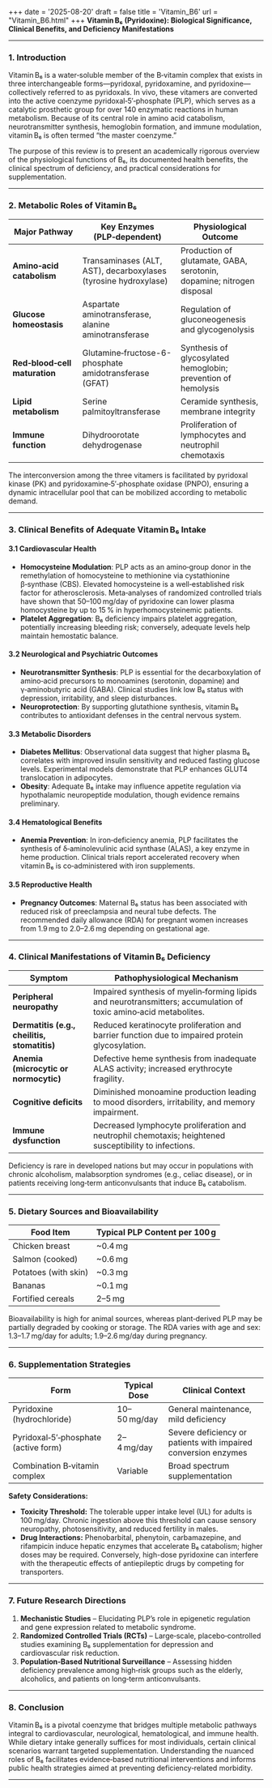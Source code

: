 +++
date = '2025-08-20'
draft = false
title = 'Vitamin_B6'
url = "Vitamin_B6.html"
+++
**Vitamin B₆ (Pyridoxine): Biological Significance, Clinical Benefits, and Deficiency Manifestations**

---

### 1. Introduction

Vitamin B₆ is a water‑soluble member of the B‑vitamin complex that exists in three interchangeable forms—pyridoxal, pyridoxamine, and pyridoxine—collectively referred to as pyridoxals. In vivo, these vitamers are converted into the active coenzyme pyridoxal‑5′‑phosphate (PLP), which serves as a catalytic prosthetic group for over 140 enzymatic reactions in human metabolism. Because of its central role in amino acid catabolism, neurotransmitter synthesis, hemoglobin formation, and immune modulation, vitamin B₆ is often termed “the master coenzyme.”  

The purpose of this review is to present an academically rigorous overview of the physiological functions of B₆, its documented health benefits, the clinical spectrum of deficiency, and practical considerations for supplementation.

---

### 2. Metabolic Roles of Vitamin B₆

| Major Pathway | Key Enzymes (PLP‑dependent) | Physiological Outcome |
|---------------|-----------------------------|-----------------------|
| **Amino‑acid catabolism** | Transaminases (ALT, AST), decarboxylases (tyrosine hydroxylase) | Production of glutamate, GABA, serotonin, dopamine; nitrogen disposal |
| **Glucose homeostasis** | Aspartate aminotransferase, alanine aminotransferase | Regulation of gluconeogenesis and glycogenolysis |
| **Red‑blood‑cell maturation** | Glutamine‑fructose-6-phosphate amidotransferase (GFAT) | Synthesis of glycosylated hemoglobin; prevention of hemolysis |
| **Lipid metabolism** | Serine palmitoyltransferase | Ceramide synthesis, membrane integrity |
| **Immune function** | Dihydroorotate dehydrogenase | Proliferation of lymphocytes and neutrophil chemotaxis |

The interconversion among the three vitamers is facilitated by pyridoxal kinase (PK) and pyridoxamine‑5′‑phosphate oxidase (PNPO), ensuring a dynamic intracellular pool that can be mobilized according to metabolic demand.

---

### 3. Clinical Benefits of Adequate Vitamin B₆ Intake

#### 3.1 Cardiovascular Health  
- **Homocysteine Modulation**: PLP acts as an amino‑group donor in the remethylation of homocysteine to methionine via cystathionine β‑synthase (CBS). Elevated homocysteine is a well‑established risk factor for atherosclerosis. Meta‑analyses of randomized controlled trials have shown that 50–100 mg/day of pyridoxine can lower plasma homocysteine by up to 15 % in hyperhomocysteinemic patients.  
- **Platelet Aggregation**: B₆ deficiency impairs platelet aggregation, potentially increasing bleeding risk; conversely, adequate levels help maintain hemostatic balance.

#### 3.2 Neurological and Psychiatric Outcomes  
- **Neurotransmitter Synthesis**: PLP is essential for the decarboxylation of amino‑acid precursors to monoamines (serotonin, dopamine) and γ‑aminobutyric acid (GABA). Clinical studies link low B₆ status with depression, irritability, and sleep disturbances.  
- **Neuroprotection**: By supporting glutathione synthesis, vitamin B₆ contributes to antioxidant defenses in the central nervous system.

#### 3.3 Metabolic Disorders  
- **Diabetes Mellitus**: Observational data suggest that higher plasma B₆ correlates with improved insulin sensitivity and reduced fasting glucose levels. Experimental models demonstrate that PLP enhances GLUT4 translocation in adipocytes.  
- **Obesity**: Adequate B₆ intake may influence appetite regulation via hypothalamic neuropeptide modulation, though evidence remains preliminary.

#### 3.4 Hematological Benefits  
- **Anemia Prevention**: In iron‑deficiency anemia, PLP facilitates the synthesis of δ‑aminolevulinic acid synthase (ALAS), a key enzyme in heme production. Clinical trials report accelerated recovery when vitamin B₆ is co‑administered with iron supplements.

#### 3.5 Reproductive Health  
- **Pregnancy Outcomes**: Maternal B₆ status has been associated with reduced risk of preeclampsia and neural tube defects. The recommended daily allowance (RDA) for pregnant women increases from 1.9 mg to 2.0–2.6 mg depending on gestational age.

---

### 4. Clinical Manifestations of Vitamin B₆ Deficiency

| Symptom | Pathophysiological Mechanism |
|---------|-----------------------------|
| **Peripheral neuropathy** | Impaired synthesis of myelin‑forming lipids and neurotransmitters; accumulation of toxic amino‑acid metabolites. |
| **Dermatitis (e.g., cheilitis, stomatitis)** | Reduced keratinocyte proliferation and barrier function due to impaired protein glycosylation. |
| **Anemia (microcytic or normocytic)** | Defective heme synthesis from inadequate ALAS activity; increased erythrocyte fragility. |
| **Cognitive deficits** | Diminished monoamine production leading to mood disorders, irritability, and memory impairment. |
| **Immune dysfunction** | Decreased lymphocyte proliferation and neutrophil chemotaxis; heightened susceptibility to infections. |

Deficiency is rare in developed nations but may occur in populations with chronic alcoholism, malabsorption syndromes (e.g., celiac disease), or in patients receiving long‑term anticonvulsants that induce B₆ catabolism.

---

### 5. Dietary Sources and Bioavailability

| Food Item | Typical PLP Content per 100 g |
|-----------|------------------------------|
| Chicken breast | ~0.4 mg |
| Salmon (cooked) | ~0.6 mg |
| Potatoes (with skin) | ~0.3 mg |
| Bananas | ~0.1 mg |
| Fortified cereals | 2–5 mg |

Bioavailability is high for animal sources, whereas plant‑derived PLP may be partially degraded by cooking or storage. The RDA varies with age and sex: 1.3–1.7 mg/day for adults; 1.9–2.6 mg/day during pregnancy.

---

### 6. Supplementation Strategies

| Form | Typical Dose | Clinical Context |
|------|--------------|------------------|
| Pyridoxine (hydrochloride) | 10–50 mg/day | General maintenance, mild deficiency |
| Pyridoxal‑5′‑phosphate (active form) | 2–4 mg/day | Severe deficiency or patients with impaired conversion enzymes |
| Combination B‑vitamin complex | Variable | Broad spectrum supplementation |

**Safety Considerations:**  
- **Toxicity Threshold:** The tolerable upper intake level (UL) for adults is 100 mg/day. Chronic ingestion above this threshold can cause sensory neuropathy, photosensitivity, and reduced fertility in males.  
- **Drug Interactions:** Phenobarbital, phenytoin, carbamazepine, and rifampicin induce hepatic enzymes that accelerate B₆ catabolism; higher doses may be required. Conversely, high-dose pyridoxine can interfere with the therapeutic effects of antiepileptic drugs by competing for transporters.

---

### 7. Future Research Directions

1. **Mechanistic Studies** – Elucidating PLP’s role in epigenetic regulation and gene expression related to metabolic syndrome.  
2. **Randomized Controlled Trials (RCTs)** – Large‑scale, placebo‑controlled studies examining B₆ supplementation for depression and cardiovascular risk reduction.  
3. **Population‑Based Nutritional Surveillance** – Assessing hidden deficiency prevalence among high‑risk groups such as the elderly, alcoholics, and patients on long‑term anticonvulsants.

---

### 8. Conclusion

Vitamin B₆ is a pivotal coenzyme that bridges multiple metabolic pathways integral to cardiovascular, neurological, hematological, and immune health. While dietary intake generally suffices for most individuals, certain clinical scenarios warrant targeted supplementation. Understanding the nuanced roles of B₆ facilitates evidence‑based nutritional interventions and informs public health strategies aimed at preventing deficiency‑related morbidity.

---
        